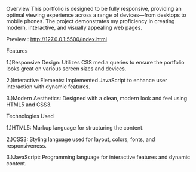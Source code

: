 Overview
This portfolio is designed to be fully responsive, providing an optimal viewing experience across a range of devices—from desktops to mobile phones.
The project demonstrates my proficiency in creating modern, interactive, and visually appealing web pages.


Preview : http://127.0.0.1:5500/index.html

Features

1.)Responsive Design: Utilizes CSS media queries to ensure the portfolio looks great on various screen sizes and devices.

2.)Interactive Elements: Implemented JavaScript to enhance user interaction with dynamic features.

3.)Modern Aesthetics: Designed with a clean, modern look and feel using HTML5 and CSS3.


Technologies Used

1.)HTML5: Markup language for structuring the content.

2.)CSS3: Styling language used for layout, colors, fonts, and responsiveness.

3.)JavaScript: Programming language for interactive features and dynamic content.
